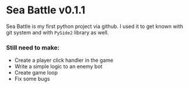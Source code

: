 # Sea Battle v0.1.1
Sea Battle is my first python project via github.
I used it to get known with git system and with `PySide2` library as well.

### Still need to make:
+ Create a player click handler in the game
+ Write a simple logic to an enemy bot
+ Create game loop
+ Fix some bugs

